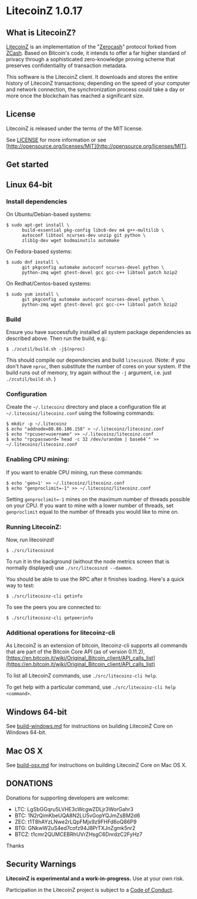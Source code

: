 LitecoinZ 1.0.17
================

What is LitecoinZ?
------------------

[LitecoinZ](https://litecoinz.info/) is an implementation of the "[Zerocash](https://github.com/zcash/zips/raw/master/protocol/protocol.pdf)" protocol forked from [ZCash](https://z.cash/).
Based on Bitcoin's code, it intends to offer a far higher standard of privacy
through a sophisticated zero-knowledge proving scheme that preserves
confidentiality of transaction metadata. 

This software is the LitecoinZ client. It downloads and stores the entire history
of LitecoinZ transactions; depending on the speed of your computer and network
connection, the synchronization process could take a day or more once the
blockchain has reached a significant size.

License
-------

LitecoinZ is released under the terms of the MIT license.

See [LICENSE](LICENSE) for more information or see [http://opensource.org/licenses/MIT](http://opensource.org/licenses/MIT).

Get started
-----------

## Linux 64-bit

### Install dependencies

On Ubuntu/Debian-based systems:
```{r, engine='bash'}
$ sudo apt-get install \
      build-essential pkg-config libc6-dev m4 g++-multilib \
      autoconf libtool ncurses-dev unzip git python \
      zlib1g-dev wget bsdmainutils automake
```

On Fedora-based systems:
```{r, engine='bash'}
$ sudo dnf install \
      git pkgconfig automake autoconf ncurses-devel python \
      python-zmq wget gtest-devel gcc gcc-c++ libtool patch bzip2
```

On Redhat/Centos-based systems:
```{r, engine='bash'}
$ sudo yum install \
      git pkgconfig automake autoconf ncurses-devel python \
      python-zmq wget gtest-devel gcc gcc-c++ libtool patch bzip2
```

### Build

Ensure you have successfully installed all system package dependencies as described above. Then run the build, e.g.:
```{r, engine='bash'}
$ ./zcutil/build.sh -j$(nproc)
```

This should compile our dependencies and build ```litecoinzd```. (Note: if you don't have ```nproc```, then substitute the number of cores on your system. If the build runs out of memory, try again without the ```-j``` argument, i.e. just ```./zcutil/build.sh```. )

### Configuration

Create the ```~/.litecoinz``` directory and place a configuration file at ```~/.litecoinz/litecoinz.conf``` using the following commands:
```{r, engine='bash'}
$ mkdir -p ~/.litecoinz
$ echo "addnode=88.86.186.158" > ~/.litecoinz/litecoinz.conf
$ echo "rpcuser=username" >> ~/.litecoinz/litecoinz.conf
$ echo "rpcpassword=`head -c 32 /dev/urandom | base64`" >> ~/.litecoinz/litecoinz.conf
```

### Enabling CPU mining:

If you want to enable CPU mining, run these commands:

```{r, engine='bash'}
$ echo 'gen=1' >> ~/.litecoinz/litecoinz.conf
$ echo "genproclimit=-1" >> ~/.litecoinz/litecoinz.conf
```

Setting ```genproclimit=-1``` mines on the maximum number of threads possible on your CPU. If you want to mine with a lower number of threads, set ```genproclimit``` equal to the number of threads you would like to mine on.

### Running LitecoinZ:

Now, run litecoinzd!

```{r, engine='bash'}
$ ./src/litecoinzd
```

To run it in the background (without the node metrics screen that is normally displayed) use ```./src/litecoinzd --daemon```.

You should be able to use the RPC after it finishes loading. Here's a quick way to test:

```{r, engine='bash'}
$ ./src/litecoinz-cli getinfo
```

To see the peers you are connected to:
```{r, engine='bash'}
$ ./src/litecoinz-cli getpeerinfo
```

### Additional operations for litecoinz-cli

As LitecoinZ is an extension of bitcoin, litecoinz-cli supports all commands that are part of the Bitcoin Core API (as of version 0.11.2), [https://en.bitcoin.it/wiki/Original_Bitcoin_client/API_calls_list](https://en.bitcoin.it/wiki/Original_Bitcoin_client/API_calls_list)

To list all LitecoinZ commands, use ```./src/litecoinz-cli help```.

To get help with a particular command, use ```./src/litecoinz-cli help <command>```.

## Windows 64-bit

See [build-windows.md](doc/build-windows.md) for instructions on building LitecoinZ Core on Windows 64-bit.

## Mac OS X

See [build-osx.md](doc/build-osx.md) for instructions on building LitecoinZ Core on Mac OS X.


DONATIONS
---------

Donations for supporting developers are welcome: 

- LTC: LgSbGGqru5LVHE3cWcgwZDLjr3WorGahr3
- BTC: 1N2rQimKbeUQA8N2LU5vGopYQJmZsBM2d6
- ZEC: t1T8hAYzLNwe2rLQpFMjx9z9FHFd6oQ86P9
- BTG: GNkwW2uS4ed7cofz94J8PrTXJnZgmk5nr2
- BTCZ: t1cmr2QUMCEBRhUVrZHsgC6DnrdzC2FyHz7

Thanks


Security Warnings
-----------------

**LitecoinZ is experimental and a work-in-progress.** Use at your own risk.

Participation in the LitecoinZ project is subject to a
[Code of Conduct](code_of_conduct.md).
